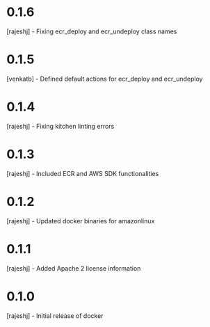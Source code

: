 # 0.1.6
[rajeshj] - Fixing ecr_deploy and ecr_undeploy class names
# 0.1.5
[venkatb] - Defined default actions for ecr_deploy and ecr_undeploy
# 0.1.4 
[rajeshj] - Fixing kitchen linting errors
# 0.1.3 
[rajeshj] - Included ECR and AWS SDK functionalities 
# 0.1.2
[rajeshj] - Updated docker binaries for amazonlinux
# 0.1.1
[rajeshj] - Added Apache 2 license information 
# 0.1.0
[rajeshj] - Initial release of docker
